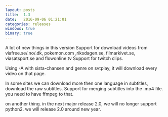 ```yaml
---
layout: posts
title:  1.3
date:   2016-09-06 01:21:01
categories: releases
windows: true
binary: true
---
```


A lot of new things in this version
Support for download videos from
viafree.se/.no/.dk, pokemon.com ,riksdagen.se, filmarkivet.se, viasatsport.se and flowonline.tv
Support for twitch clips.

Using -A with sista-chansen and genre on svtplay, it will download every video on that page.

In some sites we can download more then one language in subtitles, download the raw subtitles.
Support for merging subtitles into the .mp4 file. you need to have ffmpeg to that.

on another thing. in the next major release 2.0, we will no longer support python2.
we will release 2.0 around new year.
